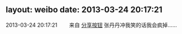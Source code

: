 layout: weibo
date: 2013-03-24 20:17:21
---
2013-03-24 20:17:21  &nbsp;&nbsp;&nbsp;&nbsp;&nbsp;&nbsp; 来自 <a href="http://app.weibo.com/t/feed/cUcI1A" rel="nofollow">分享按钮</a>
张丹丹冲我笑的话我会疯掉…… ​​​
